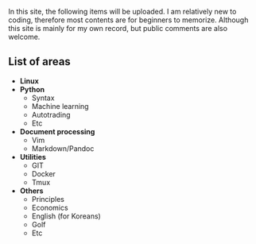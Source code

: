 In this site, the following items will be uploaded. I am relatively new to coding, therefore most contents are for beginners to memorize. Although this site is mainly for my own record, but public comments are also welcome.

## List of areas
* __Linux__
* __Python__
    - Syntax
    - Machine learning
    - Autotrading
    - Etc
* __Document processing__
    - Vim
    - Markdown/Pandoc
* __Utilities__
    - GIT
    - Docker
    - Tmux
* __Others__ 
    - Principles
    - Economics
    - English (for Koreans)
    - Golf
    - Etc



